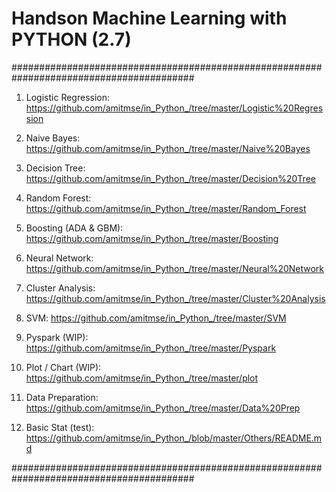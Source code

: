 # Handson Machine Learning with PYTHON (2.7)

#########################################################################################

01. Logistic Regression: https://github.com/amitmse/in_Python_/tree/master/Logistic%20Regression

02. Naive Bayes: https://github.com/amitmse/in_Python_/tree/master/Naive%20Bayes

03. Decision Tree: https://github.com/amitmse/in_Python_/tree/master/Decision%20Tree

04. Random Forest: https://github.com/amitmse/in_Python_/tree/master/Random_Forest

05. Boosting (ADA & GBM): https://github.com/amitmse/in_Python_/tree/master/Boosting

06. Neural Network: https://github.com/amitmse/in_Python_/tree/master/Neural%20Network

07. Cluster Analysis: https://github.com/amitmse/in_Python_/tree/master/Cluster%20Analysis

08. SVM: https://github.com/amitmse/in_Python_/tree/master/SVM

09. Pyspark (WIP): https://github.com/amitmse/in_Python_/tree/master/Pyspark
    
10. Plot / Chart (WIP): https://github.com/amitmse/in_Python_/tree/master/plot

11. Data Preparation: https://github.com/amitmse/in_Python_/tree/master/Data%20Prep

12. Basic Stat (test): https://github.com/amitmse/in_Python_/blob/master/Others/README.md

#########################################################################################
